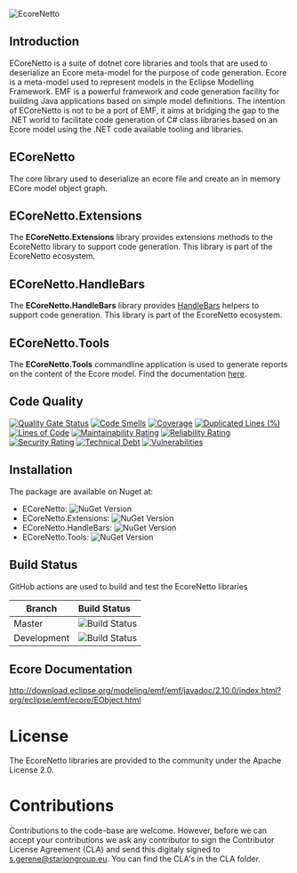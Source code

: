 ![EcoreNetto](https://raw.githubusercontent.com/STARIONGROUP/EcoreNetto/development/Ecorenetto-Logo-text.png)

## Introduction

ECoreNetto is a suite of dotnet core libraries and tools that are used to deserialize an Ecore meta-model for the purpose of code generation. Ecore is a meta-model used to represent models in the Eclipse Modelling Framework. EMF is a powerful framework and code generation facility for building Java applications based on simple model definitions. The intention of ECoreNetto is not to be a port of EMF, it aims at bridging the gap to the .NET world to facilitate code generation of C# class libraries based on an Ecore model using the .NET code available tooling and libraries.

## ECoreNetto

The core library used to deserialize an ecore file and create an in memory ECore model object graph.

## ECoreNetto.Extensions

The **ECoreNetto.Extensions** library provides extensions methods to the EcoreNetto library to support code generation. This library is part of the EcoreNetto ecosystem.

## ECoreNetto.HandleBars

The **ECoreNetto.HandleBars** library provides [HandleBars](https://github.com/Handlebars-Net/Handlebars.Net) helpers to support code generation. This library is part of the EcoreNetto ecosystem.

## ECoreNetto.Tools

The **ECoreNetto.Tools** commandline application is used to generate reports on the content of the Ecore model. Find the documentation [here](https://github.com/STARIONGROUP/EcoreNetto/wiki/ECoreNetto.Tools).

## Code Quality

[![Quality Gate Status](https://sonarcloud.io/api/project_badges/measure?project=STARIONGROUP_EcoreNetto&metric=alert_status)](https://sonarcloud.io/summary/new_code?id=STARIONGROUP_EcoreNetto)
[![Code Smells](https://sonarcloud.io/api/project_badges/measure?project=STARIONGROUP_EcoreNetto&metric=code_smells)](https://sonarcloud.io/summary/new_code?id=STARIONGROUP_EcoreNetto)
[![Coverage](https://sonarcloud.io/api/project_badges/measure?project=STARIONGROUP_EcoreNetto&metric=coverage)](https://sonarcloud.io/summary/new_code?id=STARIONGROUP_EcoreNetto)
[![Duplicated Lines (%)](https://sonarcloud.io/api/project_badges/measure?project=STARIONGROUP_EcoreNetto&metric=duplicated_lines_density)](https://sonarcloud.io/summary/new_code?id=STARIONGROUP_EcoreNetto)
[![Lines of Code](https://sonarcloud.io/api/project_badges/measure?project=STARIONGROUP_EcoreNetto&metric=ncloc)](https://sonarcloud.io/summary/new_code?id=STARIONGROUP_EcoreNetto)
[![Maintainability Rating](https://sonarcloud.io/api/project_badges/measure?project=STARIONGROUP_EcoreNetto&metric=sqale_rating)](https://sonarcloud.io/summary/new_code?id=STARIONGROUP_EcoreNetto)
[![Reliability Rating](https://sonarcloud.io/api/project_badges/measure?project=STARIONGROUP_EcoreNetto&metric=reliability_rating)](https://sonarcloud.io/summary/new_code?id=STARIONGROUP_EcoreNetto)
[![Security Rating](https://sonarcloud.io/api/project_badges/measure?project=STARIONGROUP_EcoreNetto&metric=security_rating)](https://sonarcloud.io/summary/new_code?id=STARIONGROUP_EcoreNetto)
[![Technical Debt](https://sonarcloud.io/api/project_badges/measure?project=STARIONGROUP_EcoreNetto&metric=sqale_index)](https://sonarcloud.io/summary/new_code?id=STARIONGROUP_EcoreNetto)
[![Vulnerabilities](https://sonarcloud.io/api/project_badges/measure?project=STARIONGROUP_EcoreNetto&metric=vulnerabilities)](https://sonarcloud.io/summary/new_code?id=STARIONGROUP_EcoreNetto)

## Installation

The package are available on Nuget at:

  - ECoreNetto: ![NuGet Version](https://img.shields.io/nuget/v/EcoreNetto)
  - ECoreNetto.Extensions: ![NuGet Version](https://img.shields.io/nuget/v/EcoreNetto.Extensions)
  - ECoreNetto.HandleBars: ![NuGet Version](https://img.shields.io/nuget/v/EcoreNetto.HandleBars)
  - ECoreNetto.Tools: ![NuGet Version](https://img.shields.io/nuget/v/EcoreNetto.Tools)

## Build Status

GitHub actions are used to build and test the EcoreNetto libraries

Branch | Build Status
------- | :------------
Master | ![Build Status](https://github.com/STARIONGROUP/EcoreNetto/actions/workflows/CodeQuality.yml/badge.svg?branch=master)
Development | ![Build Status](https://github.com/STARIONGROUP/EcoreNetto/actions/workflows/CodeQuality.yml/badge.svg?branch=development)

## Ecore Documentation

http://download.eclipse.org/modeling/emf/emf/javadoc/2.10.0/index.html?org/eclipse/emf/ecore/EObject.html

# License

The EcoreNetto libraries are provided to the community under the Apache License 2.0.

# Contributions

Contributions to the code-base are welcome. However, before we can accept your contributions we ask any contributor to sign the Contributor License Agreement (CLA) and send this digitaly signed to s.gerene@stariongroup.eu. You can find the CLA's in the CLA folder.